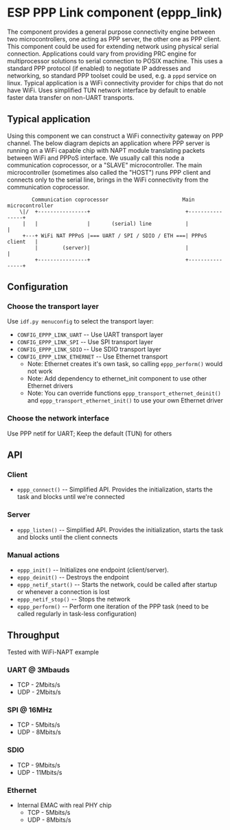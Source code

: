 # ESP PPP Link component (eppp_link)

The component provides a general purpose connectivity engine between two microcontrollers, one acting as PPP server, the other one as PPP client.
This component could be used for extending network using physical serial connection. Applications could vary from providing PRC engine for multiprocessor solutions to serial connection to POSIX machine. This uses a standard PPP protocol (if enabled) to negotiate IP addresses and networking, so standard PPP toolset could be used, e.g. a `pppd` service on linux. Typical application is a WiFi connectivity provider for chips that do not have WiFi.
Uses simplified TUN network interface by default to enable faster data transfer on non-UART transports.

## Typical application

Using this component we can construct a WiFi connectivity gateway on PPP channel. The below diagram depicts an application where
PPP server is running on a WiFi capable chip with NAPT module translating packets between WiFi and PPPoS interface.
We usually call this node a communication coprocessor, or a "SLAVE" microcontroller.
The main microcontroller (sometimes also called the "HOST") runs PPP client and connects only to the serial line,
brings in the WiFi connectivity from the communication coprocessor.

```
        Communication coprocessor                        Main microcontroller
    \|/  +----------------+                               +----------------+
     |   |                |       (serial) line           |                |
     +---+ WiFi NAT PPPoS |=== UART / SPI / SDIO / ETH ===| PPPoS client   |
         |        (server)|                               |                |
         +----------------+                               +----------------+
```

## Configuration

### Choose the transport layer

Use `idf.py menuconfig` to select the transport layer:

* `CONFIG_EPPP_LINK_UART` -- Use UART transport layer
* `CONFIG_EPPP_LINK_SPI` -- Use SPI transport layer
* `CONFIG_EPPP_LINK_SDIO` -- Use SDIO transport layer
* `CONFIG_EPPP_LINK_ETHERNET` -- Use Ethernet transport
  - Note: Ethernet creates it's own task, so calling `eppp_perform()` would not work
  - Note: Add dependency to ethernet_init component to use other Ethernet drivers
  - Note: You can override functions `eppp_transport_ethernet_deinit()` and `eppp_transport_ethernet_init()` to use your own Ethernet driver

### Choose the network interface

Use PPP netif for UART; Keep the default (TUN) for others


## API

### Client

* `eppp_connect()` -- Simplified API. Provides the initialization, starts the task and blocks until we're connected

### Server

* `eppp_listen()` -- Simplified API. Provides the initialization, starts the task and blocks until the client connects

### Manual actions

* `eppp_init()` -- Initializes one endpoint (client/server).
* `eppp_deinit()` -- Destroys the endpoint
* `eppp_netif_start()` -- Starts the network, could be called after startup or whenever a connection is lost
* `eppp_netif_stop()` --  Stops the network
* `eppp_perform()` -- Perform one iteration of the PPP task (need to be called regularly in task-less configuration)

## Throughput

Tested with WiFi-NAPT example

### UART @ 3Mbauds

* TCP - 2Mbits/s
* UDP - 2Mbits/s

### SPI @ 16MHz

* TCP - 5Mbits/s
* UDP - 8Mbits/s

### SDIO

* TCP - 9Mbits/s
* UDP - 11Mbits/s

### Ethernet

- Internal EMAC with real PHY chip
    * TCP - 5Mbits/s
    * UDP - 8Mbits/s

